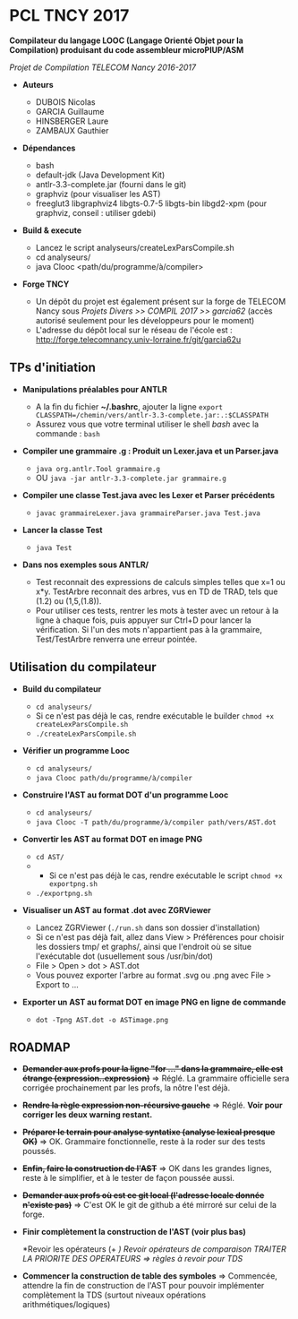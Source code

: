 # PCL TNCY 2017

**Compilateur du langage LOOC (Langage Orienté Objet pour la Compilation) produisant du code assembleur microPIUP/ASM**

*Projet de Compilation TELECOM Nancy 2016-2017*

* **Auteurs**
	- DUBOIS Nicolas
	- GARCIA Guillaume
	- HINSBERGER Laure
	- ZAMBAUX Gauthier

* **Dépendances**
	- bash
	- default-jdk 				      																	(Java Development Kit)
	- antlr-3.3-complete.jar			 																(fourni dans le git)
	- graphviz																										(pour visualiser les AST)
	- freeglut3 libgraphviz4 libgts-0.7-5 libgts-bin libgd2-xpm 	(pour graphviz, conseil : utiliser gdebi)

* **Build & execute**
	- Lancez le script analyseurs/createLexParsCompile.sh
	- cd analyseurs/
	- java Clooc \<path/du/programme/à/compiler\>

* **Forge TNCY**
	- Un dépôt du projet est également présent sur la forge de TELECOM Nancy sous *Projets Divers >> COMPIL 2017 >> garcia62* (accès autorisé seulement pour les développeurs pour le moment)
	- L'adresse du dépôt local sur le réseau de l'école est : http://forge.telecomnancy.univ-lorraine.fr/git/garcia62u

## TPs d'initiation

* **Manipulations préalables pour ANTLR**

	- A la fin du fichier **~/.bashrc**, ajouter la ligne `export CLASSPATH=/chemin/vers/antlr-3.3-complete.jar:.:$CLASSPATH`
	- Assurez vous que votre terminal utiliser le shell *bash* avec la commande : `bash`

* **Compiler une grammaire .g : Produit un Lexer.java et un Parser.java**

	- `java org.antlr.Tool grammaire.g`
	- OU `java -jar antlr-3.3-complete.jar grammaire.g`

* **Compiler une classe Test.java avec les Lexer et Parser précédents**

	- `javac grammaireLexer.java grammaireParser.java Test.java`

* **Lancer la classe Test**

	- `java Test`

* **Dans nos exemples sous ANTLR/**

	- Test reconnait des expressions de calculs simples telles que x=1 ou x*y. TestArbre reconnait des arbres, vus en TD de TRAD, tels que (1.2) ou (1,5,(1.8)).
	- Pour utiliser ces tests, rentrer les mots à tester avec un retour à la ligne à chaque fois, puis appuyer sur Ctrl+D pour lancer la vérification. Si l'un des mots n'appartient pas à la grammaire, Test/TestArbre renverra une erreur pointée.

## Utilisation du compilateur

* **Build du compilateur**
	- `cd analyseurs/`
	- Si ce n'est pas déjà le cas, rendre exécutable le builder `chmod +x createLexParsCompile.sh`
	- `./createLexParsCompile.sh`

* **Vérifier un programme Looc**
	- `cd analyseurs/`
	- `java Clooc path/du/programme/à/compiler`

* **Construire l'AST au format DOT d'un programme Looc**
 	- `cd analyseurs/`
	- `java Clooc -T path/du/programme/à/compiler path/vers/AST.dot`

* **Convertir les AST au format DOT en image PNG**
	- `cd AST/`
	- - Si ce n'est pas déjà le cas, rendre exécutable le script `chmod +x exportpng.sh`
	- `./exportpng.sh`

* **Visualiser un AST au format .dot avec ZGRViewer**
	- Lancez ZGRViewer (`./run.sh` dans son dossier d'installation)
	- Si ce n'est pas déjà fait, allez dans View > Préférences pour choisir les dossiers tmp/ et graphs/, ainsi que l'endroit où se situe l'exécutable dot (usuellement sous /usr/bin/dot)
	- File > Open > dot > AST.dot
	- Vous pouvez exporter l'arbre au format .svg ou .png avec File > Export to ...

* **Exporter un AST au format DOT en image PNG en ligne de commande**
	- `dot -Tpng AST.dot -o ASTimage.png`

## ROADMAP

* ~~**Demander aux profs pour la ligne "for ..." dans la grammaire, elle est étrange (expression..expression)**~~
	=> Réglé. La grammaire officielle sera corrigée prochainement par les profs, la nôtre l'est déjà.

* ~~**Rendre la règle expression non-récursive gauche**~~
	=> Réglé. **Voir pour corriger les deux warning restant.**

* ~~**Préparer le terrain pour analyse syntatixe (analyse lexical presque OK)**~~
	=> OK. Grammaire fonctionnelle, reste à la roder sur des tests poussés.

* ~~**Enfin, faire la construction de l'AST**~~
	=> OK dans les grandes lignes, reste à le simplifier, et à le tester de façon poussée aussi.

* ~~**Demander aux profs où est ce git local (l'adresse locale donnée n'existe pas)**~~
	=> C'est OK le git de github a été mirroré sur celui de la forge.

* **Finir complètement la construction de l'AST (voir plus bas)**

	*Revoir les opérateurs (+ *)
	Revoir opérateurs de comparaison
	TRAITER LA PRIORITE DES OPERATEURS => règles à revoir pour TDS*

* **Commencer la construction de table des symboles**
	=> Commencée, attendre la fin de construction de l'AST pour pouvoir implémenter complètement la TDS (surtout niveaux opérations arithmétiques/logiques)

